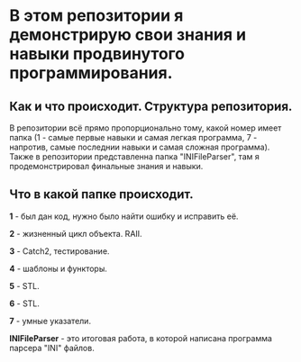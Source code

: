 # В этом репозитории я демонстрирую свои знания и навыки продвинутого программирования.

## Как и что происходит. Структура репозитория.

В репозитории всё прямо пропорционально тому, какой номер имеет папка (1 - самые первые навыки и самая легкая программа, 7 - напротив, самые последнии навыки и самая сложная программа). Также в репозитории представленна папка "INIFileParser", там я продемонстрировал финальные знания и навыки.

## Что в какой папке происходит.

**1** - был дан код, нужно было найти ошибку и исправить её.

**2** - жизненный цикл объекта. RAII.

**3** - Catch2, тестирование.

**4** - шаблоны и функторы.

**5** - STL.

**6** - STL.

**7** - умные указатели.

**INIFileParser** - это итоговая работа, в которой написана программа парсера "INI" файлов.
